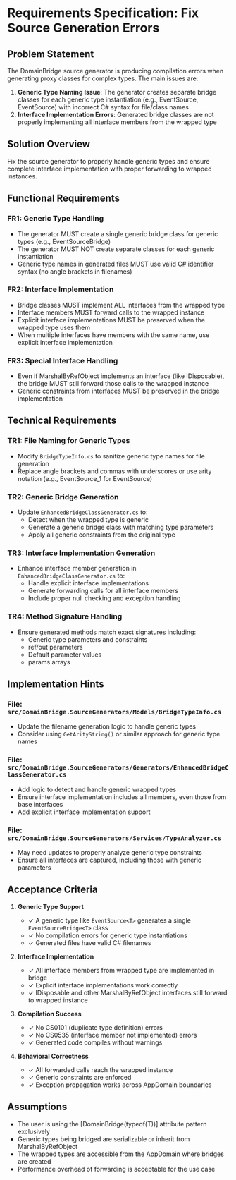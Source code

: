 # Requirements Specification: Fix Source Generation Errors

## Problem Statement
The DomainBridge source generator is producing compilation errors when generating proxy classes for complex types. The main issues are:

1. **Generic Type Naming Issue**: The generator creates separate bridge classes for each generic type instantiation (e.g., EventSource<string>, EventSource<int>) with incorrect C# syntax for file/class names
2. **Interface Implementation Errors**: Generated bridge classes are not properly implementing all interface members from the wrapped type

## Solution Overview
Fix the source generator to properly handle generic types and ensure complete interface implementation with proper forwarding to wrapped instances.

## Functional Requirements

### FR1: Generic Type Handling
- The generator MUST create a single generic bridge class for generic types (e.g., EventSourceBridge<T>)
- The generator MUST NOT create separate classes for each generic instantiation
- Generic type names in generated files MUST use valid C# identifier syntax (no angle brackets in filenames)

### FR2: Interface Implementation
- Bridge classes MUST implement ALL interfaces from the wrapped type
- Interface members MUST forward calls to the wrapped instance
- Explicit interface implementations MUST be preserved when the wrapped type uses them
- When multiple interfaces have members with the same name, use explicit interface implementation

### FR3: Special Interface Handling
- Even if MarshalByRefObject implements an interface (like IDisposable), the bridge MUST still forward those calls to the wrapped instance
- Generic constraints from interfaces MUST be preserved in the bridge implementation

## Technical Requirements

### TR1: File Naming for Generic Types
- Modify `BridgeTypeInfo.cs` to sanitize generic type names for file generation
- Replace angle brackets and commas with underscores or use arity notation (e.g., EventSource_1 for EventSource<T>)

### TR2: Generic Bridge Generation
- Update `EnhancedBridgeClassGenerator.cs` to:
  - Detect when the wrapped type is generic
  - Generate a generic bridge class with matching type parameters
  - Apply all generic constraints from the original type

### TR3: Interface Implementation Generation
- Enhance interface member generation in `EnhancedBridgeClassGenerator.cs` to:
  - Handle explicit interface implementations
  - Generate forwarding calls for all interface members
  - Include proper null checking and exception handling

### TR4: Method Signature Handling
- Ensure generated methods match exact signatures including:
  - Generic type parameters and constraints
  - ref/out parameters
  - Default parameter values
  - params arrays

## Implementation Hints

### File: `src/DomainBridge.SourceGenerators/Models/BridgeTypeInfo.cs`
- Update the filename generation logic to handle generic types
- Consider using `GetArityString()` or similar approach for generic type names

### File: `src/DomainBridge.SourceGenerators/Generators/EnhancedBridgeClassGenerator.cs`
- Add logic to detect and handle generic wrapped types
- Ensure interface implementation includes all members, even those from base interfaces
- Add explicit interface implementation support

### File: `src/DomainBridge.SourceGenerators/Services/TypeAnalyzer.cs`
- May need updates to properly analyze generic type constraints
- Ensure all interfaces are captured, including those with generic parameters

## Acceptance Criteria

1. **Generic Type Support**
   - ✓ A generic type like `EventSource<T>` generates a single `EventSourceBridge<T>` class
   - ✓ No compilation errors for generic type instantiations
   - ✓ Generated files have valid C# filenames

2. **Interface Implementation**
   - ✓ All interface members from wrapped type are implemented in bridge
   - ✓ Explicit interface implementations work correctly
   - ✓ IDisposable and other MarshalByRefObject interfaces still forward to wrapped instance

3. **Compilation Success**
   - ✓ No CS0101 (duplicate type definition) errors
   - ✓ No CS0535 (interface member not implemented) errors
   - ✓ Generated code compiles without warnings

4. **Behavioral Correctness**
   - ✓ All forwarded calls reach the wrapped instance
   - ✓ Generic constraints are enforced
   - ✓ Exception propagation works across AppDomain boundaries

## Assumptions
- The user is using the [DomainBridge(typeof(T))] attribute pattern exclusively
- Generic types being bridged are serializable or inherit from MarshalByRefObject
- The wrapped types are accessible from the AppDomain where bridges are created
- Performance overhead of forwarding is acceptable for the use case